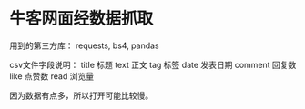 # 牛客网面经数据抓取
用到的第三方库：
requests, bs4, pandas

csv文件字段说明：
title 标题
text 正文
tag  标签
date 发表日期
comment 回复数
like 点赞数
read 浏览量

因为数据有点多，所以打开可能比较慢。
